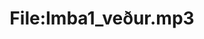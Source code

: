 ---
title: File:Imba1_veður.mp3
recording of: veður
reading speed: slow
speaker: Imba
license: CC0
---